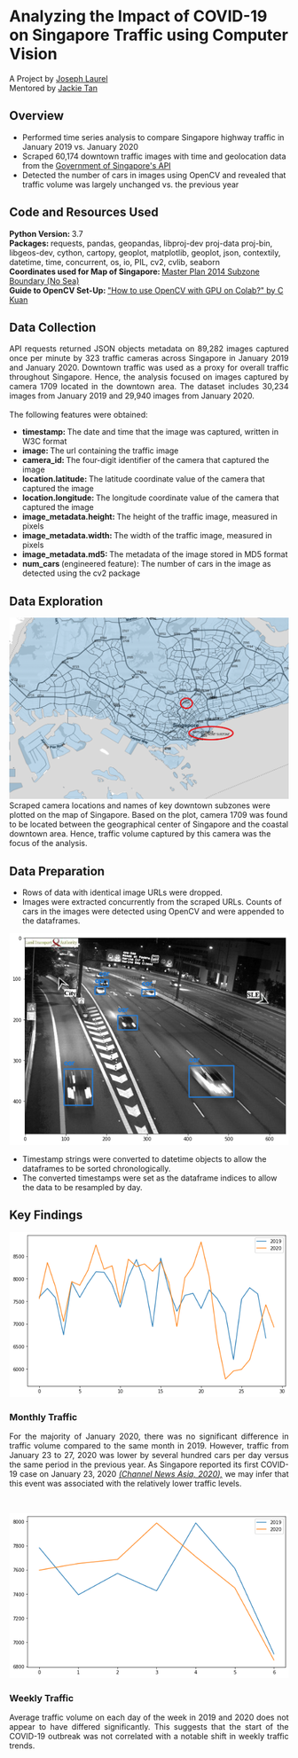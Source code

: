 # Analyzing the Impact of COVID-19 on Singapore Traffic using Computer Vision
A Project by [Joseph Laurel](https://www.linkedin.com/in/josephlaurel/) <br>
Mentored by [Jackie Tan](https://www.linkedin.com/in/jackietanyen)

## Overview
* Performed time series analysis to compare Singapore highway traffic in January 2019 vs. January 2020
* Scraped 60,174 downtown traffic images with time and geolocation data from the [Government of Singapore's API](https://data.gov.sg/dataset/traffic-images)
* Detected the number of cars in images using OpenCV and revealed that traffic volume was largely unchanged vs. the previous year

## Code and Resources Used
<b> Python Version: </b> 3.7 <br>
<b> Packages: </b> requests, pandas, geopandas, libproj-dev proj-data proj-bin, libgeos-dev, cython, cartopy, geoplot, matplotlib, geoplot, json, contextily, datetime, time, concurrent, os, io, PIL, cv2, cvlib, seaborn <br>
<b> Coordinates used for Map of Singapore: </b> [Master Plan 2014 Subzone Boundary (No Sea)](https://data.gov.sg/dataset/master-plan-2014-subzone-boundary-no-sea) <br>
<b> Guide to OpenCV Set-Up: </b> ["How to use OpenCV with GPU on Colab?" by C Kuan](https://towardsdatascience.com/how-to-use-opencv-with-gpu-on-colab-25594379945f)

## Data Collection
<p align='justify'> API requests returned JSON objects metadata on 89,282 images captured once per minute by 323 traffic cameras across Singapore in January 2019 and January 2020. Downtown traffic was used as a proxy for overall traffic throughout Singapore. Hence, the analysis focused on images captured by camera 1709 located in the downtown area. The dataset includes 30,234 images from January 2019 and 29,940 images from January 2020. <br><br> The following features were obtained:</p>

* <b> timestamp: </b> The date and time that the image was captured, written in W3C format
* <b> image: </b> The url containing the traffic image
* <b> camera_id: </b> The four-digit identifier of the camera that captured the image
* <b> location.latitude: </b> The latitude coordinate value of the camera that captured the image
* <b> location.longitude: </b> The longitude coordinate value of the camera that captured the image
* <b> image_metadata.height: </b> The height of the traffic image, measured in pixels
* <b> image_metadata.width: </b> The width of the traffic image, measured in pixels
* <b> image_metadata.md5: </b> The metadata of the image stored in MD5 format
* <b> num_cars </b> (engineered feature): The number of cars in the image as detected using the cv2 package

## Data Exploration
![Downtown Singapore](Graphs/downtown_sg.png)
Scraped camera locations and names of key downtown subzones were plotted on the map of Singapore. Based on the plot, camera 1709 was found to be located between the geographical center of Singapore and the coastal downtown area. Hence, traffic volume captured by this camera was the focus of the analysis.

## Data Preparation
* Rows of data with identical image URLs were dropped.
* Images were extracted concurrently from the scraped URLs. Counts of cars in the images were detected using OpenCV and were appended to the dataframes.

![Labeled Cars](Graphs/labeled_cars.png)
* Timestamp strings were converted to datetime objects to allow the dataframes to be sorted chronologically.
* The converted timestamps were set as the dataframe indices to allow the data to be resampled by day.

## Key Findings

![Monthly Traffic](Graphs/monthly%20traffic.png)
### Monthly Traffic
<p align='justify'> For the majority of January 2020, there was no significant difference in traffic volume compared to the same month in 2019. However, traffic from January 23 to 27, 2020 was lower by several hundred cars per day versus the same period in the previous year. As Singapore reported its first COVID-19 case on January 23, 2020 <i><a href='https://www.channelnewsasia.com/news/singapore/singapore-covid-19-outbreak-evolved-coronavirus-deaths-timeline-12639444'> (Channel News Asia, 2020),</a> </i> we may infer that this event was associated with the relatively lower traffic levels. </p> <br>

![Weekly Traffic](Graphs/weekly%20traffic.png)
### Weekly Traffic
<p align='justify'> Average traffic volume on each day of the week in 2019 and 2020 does not appear to have differed significantly. This suggests that the start of the COVID-19 outbreak was not correlated with a notable shift in weekly traffic trends. <p>
